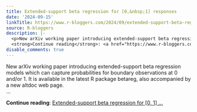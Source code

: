 ```yaml
---
title: Extended-support beta regression for [0,&nbsp;1] responses
date: '2024-09-15'
linkTitle: https://www.r-bloggers.com/2024/09/extended-support-beta-regression-for-0nbsp1-responses/
source: R-bloggers
description: |-
  <p>New arXiv working paper introducing extended-support beta regression models which can capture probabilities for boundary observations at 0 and/or 1. It is available in the latest R package betareg, also accompanied by a new altdoc web page.<br /> ...</p>
  <strong>Continue reading</strong>: <a href="https://www.r-bloggers.com/2024/09/extended-support-beta-regression-for-0nbsp1-responses/">Extended-support beta regression for [0,&nbsp;1] ...
disable_comments: true
---
```

<p>New arXiv working paper introducing extended-support beta regression models which can capture probabilities for boundary observations at 0 and/or 1. It is available in the latest R package betareg, also accompanied by a new altdoc web page.<br /> ...</p>
<strong>Continue reading</strong>: <a href="https://www.r-bloggers.com/2024/09/extended-support-beta-regression-for-0nbsp1-responses/">Extended-support beta regression for [0,&nbsp;1] ...